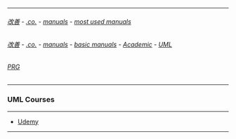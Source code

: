 
---

###### [改善](https://github.com/ttltrk/0C/blob/master/README.MD) - [.co.](https://github.com/ttltrk/PRG/blob/master/CODING.MD) - [manuals](https://github.com/ttltrk/PRG/blob/master/MAN.MD) - [most used manuals](https://github.com/ttltrk/PRG/blob/master/MUM.MD)

###### [改善](https://github.com/ttltrk/0C/blob/master/README.MD) - [.co.](https://github.com/ttltrk/PRG/blob/master/CODING.MD) - [manuals](https://github.com/ttltrk/PRG/blob/master/MAN.MD) - [basic manuals](https://github.com/ttltrk/PRG/blob/master/MANUALS.MD) - [Academic](https://github.com/ttltrk/ELSE/blob/master/UML/BUMM/BMU/BMU.MD) - [UML](https://github.com/ttltrk/ELSE/blob/master/UML/BUMM/BMU/BMU.MD)

###### [PRG](https://github.com/ttltrk/PRG)

---

### UML Courses

---

* [Udemy](https://github.com/ttltrk/ELSE/blob/master/UML/UML/UUDC.MD)

---
